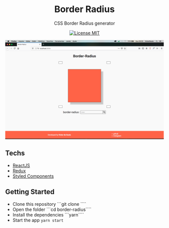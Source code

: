 <h1 align="center">
Border Radius
</h1>

<p align="center">
CSS Border Radius generator
</p>

<p align="center">
  <a href="https://opensource.org/licenses/MIT">
    <img src="https://img.shields.io/badge/License-MIT-blue.svg" alt="License MIT">
  </a>
</p>


<p align="center">
    <img src="./assets/snapshot.png" alt="snapshot">
</p>

## Techs

- [ReactJS]()
- [Redux]()
- [Styled Components]()

## Getting Started

- Clone this repository ```git clone ````
- Open the folder ```cd border-radius````
- Install the dependencies ```yarn````
- Start the app ```yarn start```